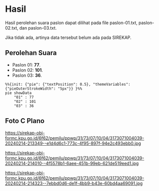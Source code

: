 # Hasil

Hasil perolehan suara paslon dapat dilihat pada file paslon-01.txt, paslon-02.txt, dan paslon-03.txt.

Jika tidak ada, artinya data tersebut belum ada pada SIREKAP.

## Perolehan Suara

 * Paslon 01: **77**.
 * Paslon 02: **101**.
 * Paslon 03: **36**.

```mermaid
%%{init: {"pie": {"textPosition": 0.5}, "themeVariables": {"pieOuterStrokeWidth": "5px"}} }%%
pie showData
    "01" : 77
    "02" : 101
    "03" : 36
```
## Foto C Plano

https://sirekap-obj-formc.kpu.go.id/6f62/pemilu/ppwp/31/73/07/10/04/3173071004039-20240214-213349--e1d4d6c1-773c-4f95-897f-94e2c493ebb0.jpg

https://sirekap-obj-formc.kpu.go.id/6f62/pemilu/ppwp/31/73/07/10/04/3173071004039-20240214-214010--4f5578b1-6aee-451b-99eb-621de519eed1.jpg

https://sirekap-obj-formc.kpu.go.id/6f62/pemilu/ppwp/31/73/07/10/04/3173071004039-20240214-214323--7ebbd0d6-de1f-4bb9-b43e-60bd4aa69091.jpg

